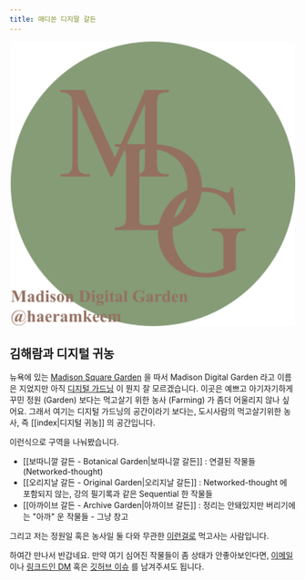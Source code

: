 ```yaml
---
title: 매디쏜 디지딸 갈든
---
```


<a href="https://mdg.haeramk.im">
    <div align="center">
        <img src="https://raw.githubusercontent.com/haeramkeem/mdg/main/quartz/static/mdg.svg" alt="mdg banner image" width=500 />
    </div>
</a>

## 김해람과 디지털 귀농

뉴욕에 있는 [Madison Square Garden](https://en.wikipedia.org/wiki/Madison_Square_Garden) 을 따서 Madison Digital Garden 라고 이름은 지었지만 아직 [디지털 가드닝](https://maggieappleton.com/garden-history) 이 뭔지 잘 모르겠습니다. 이곳은 예쁘고 아기자기하게 꾸민 정원 (Garden) 보다는 먹고살기 위한 농사 (Farming) 가 좀더 어울리지 않나 싶어요. 그래서 여기는 디지털 가드닝의 공간이라기 보다는, 도시사람의 먹고살기위한 농사, 즉 [[index|디지털 귀농]] 의 공간입니다.

이런식으로 구역을 나눠봤습니다.

- [[보따니깔 갈든 - Botanical Garden|보따니깔 갈든]] : 연결된 작물들 (Networked-thought)
- [[오리지날 갈든 - Original Garden|오리지날 갈든]] : Networked-thought 에 포함되지 않는, 강의 필기록과 같은 Sequential 한 작물들
- [[아까이브 갈든 - Archive Garden|아까이브 갈든]] : 정리는 안돼있지만 버리기에는 "아까" 운 작물들 - 그냥 창고

그리고 저는 정원일 혹은 농사일 둘 다와 무관한 [이런걸로](https://www.linkedin.com/in/haeram-kim-277404220) 먹고사는 사람입니다.

하여간 만나서 반갑네요. 만약 여기 심어진 작물들이 좀 상태가 안좋아보인다면, [이메일](mailto://haeram.kim1@gmail.com) 이나 [링크드인 DM](https://www.linkedin.com/in/haeram-kim-277404220) 혹은 [깃허브 이슈](https://github.com/haeramkeem/mdg) 를 남겨주셔도 됩니다.